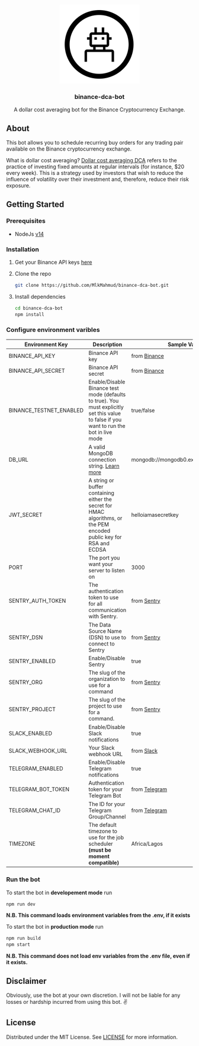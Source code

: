 <div align="center">
  <img src="public/logo.svg" />
  <h3 align="center">binance-dca-bot</h3>
  <p>A dollar cost averaging bot for the Binance Cryptocurrency Exchange.</p>
</div>

## About

This bot allows you to schedule recurring buy orders for any trading pair available on the Binance cryptocurrency exchange.

What is dollar cost averaging? [Dollar cost averaging DCA](https://academy.binance.com/en/glossary/dollar-cost-averaging) refers to the practice of investing fixed amounts at regular intervals (for instance, $20 every week). This is a strategy used by investors that wish to reduce the influence of volatility over their investment and, therefore, reduce their risk exposure.

## Getting Started

### Prerequisites

- NodeJs [v14](https://nodejs.org/en/download/releases/)

### Installation

1. Get your Binance API keys [here](https://binance.zendesk.com/hc/en-us/articles/360002502072-How-to-create-API)
2. Clone the repo

   ```sh
   git clone https://github.com/MlkMahmud/binance-dca-bot.git
   ```

3. Install dependencies
   ```sh
   cd binance-dca-bot
   npm install
   ```

### Configure environment varibles

| Environment Key         | Description                                                                                                                              | Sample Value                                                                                 | Required |
| ----------------------- | ---------------------------------------------------------------------------------------------------------------------------------------- | -------------------------------------------------------------------------------------------- | -------- |
| BINANCE_API_KEY         | Binance API key                                                                                                                          | from [Binance](https://binance.zendesk.com/hc/en-us/articles/360002502072-How-to-create-API) | True     |
| BINANCE_API_SECRET      | Binance API secret                                                                                                                       | from [Binance](https://binance.zendesk.com/hc/en-us/articles/360002502072-How-to-create-API) | True     |
| BINANCE_TESTNET_ENABLED | Enable/Disable Binance test mode (defaults to true). You must explicitly set this value to false if you want to run the bot in live mode | true/false                                                                                   | False    |
| DB_URL                  | A valid MongoDB connection string. [Learn more](https://docs.mongodb.com/manual/reference/connection-string/)                            | mongodb://mongodb0.example.com:27017                                                         | True     |
| JWT_SECRET              | A string or buffer containing either the secret for HMAC algorithms, or the PEM encoded public key for RSA and ECDSA                     | helloiamasecretkey                                                                           | True     |
| PORT                    | The port you want your server to listen on                                                                                               | 3000                                                                                         | False    |
| SENTRY_AUTH_TOKEN       | The authentication token to use for all communication with Sentry.                                                                       | from [Sentry](https://docs.sentry.io/product/cli/configuration/#to-authenticate-manually)    | False    |
| SENTRY_DSN              | The Data Source Name (DSN) to use to connect to Sentry                                                                                   | from [Sentry](https://docs.sentry.io/product/sentry-basics/dsn-explainer/)                   | False    |
| SENTRY_ENABLED          | Enable/Disable Sentry                                                                                                                    | true                                                                                         | False    |
| SENTRY_ORG              | The slug of the organization to use for a command                                                                                        | from [Sentry](https://docs.sentry.io/product/cli/configuration/#to-authenticate-manually)    | False    |
| SENTRY_PROJECT          | The slug of the project to use for a command.                                                                                            | from [Sentry](https://docs.sentry.io/product/cli/configuration/#to-authenticate-manually)    | False    |
| SLACK_ENABLED           | Enable/Disable Slack notifications                                                                                                       | true                                                                                         | False    |
| SLACK_WEBHOOK_URL       | Your Slack webhook URL                                                                                                                   | from [Slack](https://api.slack.com/messaging/webhooks)                                       | False    |
| TELEGRAM_ENABLED        | Enable/Disable Telegram notifications                                                                                                    | true                                                                                         | False    |
| TELEGRAM_BOT_TOKEN      | Authentication token for your Telegram Bot                                                                                               | from [Telegram](https://dev.to/rizkyrajitha/get-notifications-with-telegram-bot-537l)        | False    |
| TELEGRAM_CHAT_ID        | The ID for your Telegram Group/Channel                                                                                                   | from [Telegram](https://dev.to/rizkyrajitha/get-notifications-with-telegram-bot-537l)        | False    |
| TIMEZONE                | The default timezone to use for the job scheduler **(must be moment compatible)**                                                        | Africa/Lagos                                                                                 | False    |

### Run the bot

To start the bot in **developement mode** run

```sh
npm run dev
```

**N.B. This command loads environment variables from the .env, if it exists**

To start the bot in **production mode** run

```sh
npm run build
npm start
```

**N.B. This command does not load env variables from the .env file, even if it exists.**

## Disclaimer

Obviously, use the bot at your own discretion. I will not be liable for any losses or hardship incurred from using this bot. ✌

## License

Distributed under the MIT License. See [LICENSE](LICENSE) for more information.
